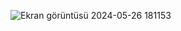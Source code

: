 ![Ekran görüntüsü 2024-05-26 181153](https://github.com/esraabanoglu5454/Kafe-otomasyonu/assets/151393119/37a102c4-fd1a-4d83-b1ab-456707427bb9)

